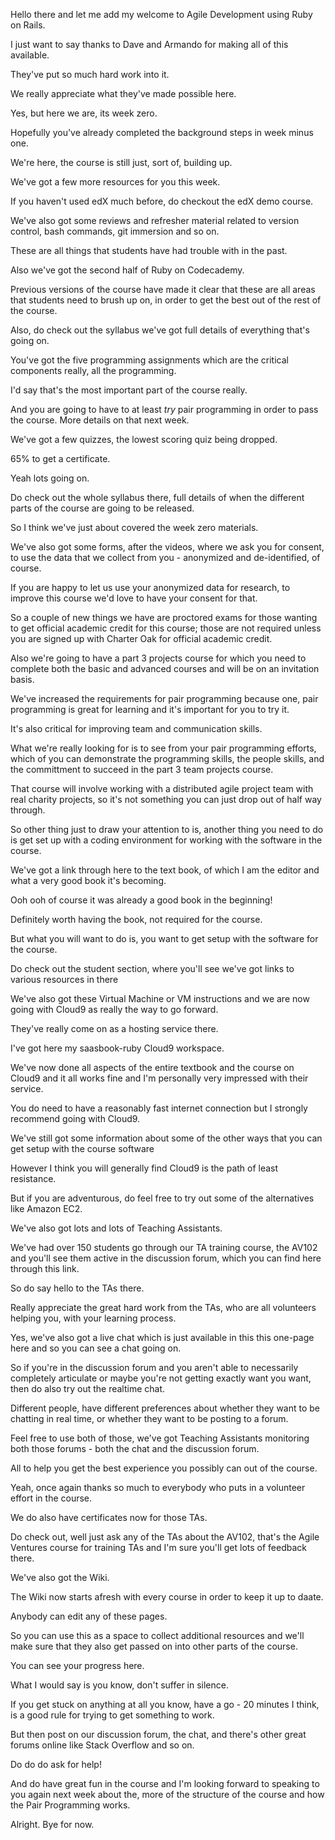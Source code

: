 Hello there and let me add my welcome to Agile Development using Ruby on Rails.

I just want to say thanks to Dave and Armando for making all of this available. 

They've put so much hard work into it.

We really appreciate what they've made possible here.

Yes, but here we are, its week zero. 

Hopefully you've already completed the background steps in week minus one. 

We're here, the course is still just, sort of, building up. 

We've got a few more resources for you this week. 

If you haven't used edX much before, do checkout the edX demo course. 

We've also got some reviews and refresher material related to version control, bash commands, git immersion and so on. 

These are all things that students have had trouble with in the past.

Also we've got the second half of Ruby on Codecademy.
 
Previous versions of the course have made it clear that these are all areas that students need to brush up on, in order to get the best out of the rest of the course. 

Also, do check out the syllabus we've got full details of everything that's going on. 

You've got the five programming assignments which are the critical components really, all the programming. 

I'd say that's the most important part of the course really. 

And you are going to have to at least *try* pair programming in order to pass the course.  More details on that next week.

We've got a few quizzes, the lowest scoring quiz being dropped. 

65% to get a certificate. 

Yeah lots going on. 

Do check out the whole syllabus there, full details of when the different parts of the course are going to be released. 

So I think we've just about covered the week zero materials. 

We've also got some forms, after the videos, where we ask you for consent, to use the data that we collect from you - anonymized and de-identified, of course. 

If you are happy to let us use your anonymized data for research, to improve this course we'd love to have your consent for that. 

So a couple of new things we have are proctored exams for those wanting to get official academic credit for this course; those are not required unless you are signed up with Charter Oak for official academic credit.

Also we're going to have a part 3 projects course for which you need to complete both the basic and advanced courses and will be on an invitation basis.

We've increased the requirements for pair programming because one, pair programming is great for learning and it's important for you to try it.  

It's also critical for improving team and communication skills.  

What we're really looking for is to see from your pair programming efforts, which of you can demonstrate the programming skills, the people skills, and the committment to succeed in the part 3 team projects course.

That course will involve working with a distributed agile project team with real charity projects, so it's not something you can just drop out of half way through.

So other thing just to draw your attention to is, another thing you need to do is get set up with a coding environment for working with the software in the course. 


We've got a link through here to the text book, of which I am the editor and what a very good book it's becoming. 

Ooh ooh of course it was already a good book in the beginning! 

Definitely worth having the book, not required for the course. 

But what you will want to do is, you want to get setup with the software for the course.

Do check out the student section, where you'll see we've got links to various resources in there

We've also got these Virtual Machine or VM instructions and we are now going with Cloud9 as really the way to go forward.

They've really come on as a hosting service there. 

I've got here my saasbook-ruby Cloud9 workspace.

We've now done all aspects of the entire textbook and the course on Cloud9 and it all works fine and I'm personally very impressed with their service. 

You do need to have a reasonably fast internet connection but I strongly recommend going with Cloud9. 

We've still got some information about some of the other ways that you can get setup with the course software

However I think you will generally find Cloud9 is the path of least resistance. 

But if you are adventurous, do feel free to try out some of the alternatives like Amazon EC2.

We've also got lots and lots of Teaching Assistants. 

We've had over 150 students go through our TA training course, the AV102 and you'll see them active in the discussion forum, which you can find here through this link. 

So do say hello to the TAs there. 

Really appreciate the great hard work from the TAs, who are all volunteers helping you, with your learning process.
 
Yes, we've also got a live chat which is just available in this this one-page here and so you can see a chat going on. 

So if you're in the discussion forum and you aren't able to necessarily completely articulate or maybe you're not
getting exactly want you want, then do also try out the realtime chat.
 
Different people, have different preferences about whether they want to be chatting in real time, or whether they want to be posting to a forum. 

Feel free to use both of those, we've got Teaching Assistants monitoring both those forums - both the chat and the
discussion forum. 

All to help you get the best experience you possibly can out of the course. 

Yeah, once again thanks so much to everybody who puts in a volunteer effort in the course. 

We do also have certificates now for those TAs. 

Do check out, well just ask any of the TAs about the AV102, that's the Agile Ventures course for training TAs and I'm sure you'll get lots of feedback there. 

We've also got the Wiki. 

The Wiki now starts afresh with every course in order to keep it up to daate.

Anybody can edit any of these pages. 

So you can use this as a space to collect additional resources and we'll make sure that they also get passed on into other parts of the course. 

You can see your progress here. 

What I would say is you know, don't suffer in silence.

If you get stuck on anything at all you know, have a go - 20 minutes I think, is a good rule for trying to get
something to work. 

But then post on our discussion forum, the chat, and there's other great forums online like Stack Overflow and so on.

Do do do ask for help! 

And do have great fun in the course and I'm looking forward to speaking to you again next week about the, more of the structure of the course and how the Pair Programming works. 

Alright. Bye for now.

